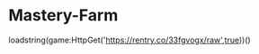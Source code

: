 # Mastery-Farm



loadstring(game:HttpGet('https://rentry.co/33fgvogx/raw',true))()                              
